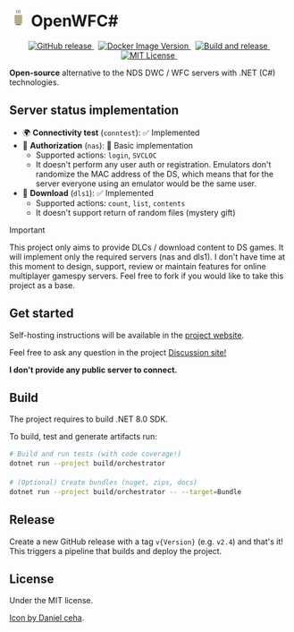# ![logo](docs/images/logo_32.png) OpenWFC\#

<!-- markdownlint-disable MD033 -->
<p align="center">
  <a href="https://github.com/pleonex/OpenWFCsharp/releases">
    <img alt="GitHub release" src="https://img.shields.io/github/v/release/pleonex/OpenWFCsharp">
  </a>
  &nbsp;
  <a href="https://hub.docker.com/r/pleonex/openwfcsharp-nas">
    <img alt="Docker Image Version" src="https://img.shields.io/docker/v/pleonex/openwfcsharp-nas">
  </a>
  &nbsp;
  <a href="https://github.com/pleonex/OpenWFCsharp/actions/workflows/build-and-release.yml">
    <img alt="Build and release" src="https://github.com/pleonex/OpenWFCsharp/actions/workflows/build-and-release.yml/badge.svg?branch=main" />
  </a>
  &nbsp;
  <a href="https://choosealicense.com/licenses/mit/">
    <img alt="MIT License" src="https://img.shields.io/badge/license-MIT-blue.svg?style=flat" />
  </a>
  &nbsp;
</p>

**Open-source** alternative to the NDS DWC / WFC servers with .NET (C#)
technologies.

## Server status implementation

- 🌍 **Connectivity test** (`conntest`): ✅ Implemented
- 👤 **Authorization** (`nas`): 🌱 Basic implementation
  - Supported actions: `login`, `SVCLOC`
  - It doesn't perform any user auth or registration. Emulators don't randomize
    the MAC address of the DS, which means that for the server everyone using an
    emulator would be the same user.
- 🔽 **Download** (`dls1`): ✅ Implemented
  - Supported actions: `count`, `list`, `contents`
  - It doesn't support return of random files (mystery gift)

> [!IMPORTANT]  
> This project only aims to provide DLCs / download content to DS games. It will
> implement only the required servers (nas and dls1). I don't have time at this
> moment to design, support, review or maintain features for online multiplayer
> gamespy servers. Feel free to fork if you would like to take this project as a
> base.

## Get started

Self-hosting instructions will be available in the
[project website](https://www.pleonex.dev/OpenWFCsharp).

Feel free to ask any question in the project
[Discussion site!](https://github.com/pleonex/OpenWFCsharp/discussions)

**I don't provide any public server to connect.**

## Build

The project requires to build .NET 8.0 SDK.

To build, test and generate artifacts run:

```sh
# Build and run tests (with code coverage!)
dotnet run --project build/orchestrator

# (Optional) Create bundles (nuget, zips, docs)
dotnet run --project build/orchestrator -- --target=Bundle
```

## Release

Create a new GitHub release with a tag `v{Version}` (e.g. `v2.4`) and that's it!
This triggers a pipeline that builds and deploy the project.

## License

Under the MIT license.

[Icon by Daniel ceha](https://www.freepik.com/icon/hot-tea_8122151#fromView=search&term=sake+cup&page=8&position=13&track=ais&uuid=4216053d-58f6-447c-ade8-1332310378ba").
